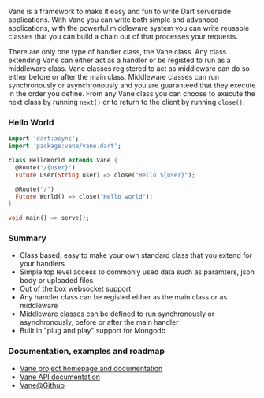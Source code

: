 Vane is a framework to make it easy and fun to write Dart serverside 
applications. With Vane you can write both simple and advanced applications, 
with the powerful middleware system you can write reusable classes that you can 
build a chain out of that processes your requests. 

There are only one type of handler class, the Vane class. Any class extending 
Vane can either act as a handler or be registed to run as a middleware class. 
Vane classes registered to act as middleware can do so either before or after 
the main class. Middleware classes can run synchronously or asynchronously and 
you are guaranteed that they execute in the order you define. From any Vane 
class you can choose to execute the next class by running `next()` or to 
return to the client by running `close()`.

### Hello World
```dart
import 'dart:async';
import 'package:vane/vane.dart';

class HelloWorld extends Vane {
  @Route("/{user}")
  Future User(String user) => close("Hello ${user}");

  @Route("/")
  Future World() => close("Hello world");
}

void main() => serve();
```

### Summary
* Class based, easy to make your own standard class that you extend for your handlers
* Simple top level access to commonly used data such as paramters, json body or uploaded files
* Out of the box websocket support
* Any handler class can be registed either as the main class or as middleware
* Middleware classes can be defined to run synchronously or asynchronously, before or after the main handler
* Built in "plug and play" support for Mongodb 

### Documentation, examples and roadmap
* [Vane project homepage and documentation](http://www.dartvoid.com/vane/)
* [Vane API documentation](http://www.dartvoid.com/docs/vaneapi/)
* [Vane@Github](https://github.com/DartVoid/Vane)

